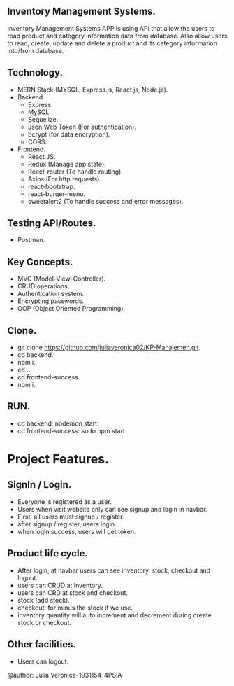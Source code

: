 ## Inventory Management Systems.
Inventory Management Systems APP is using API that allow the users to read product and category information data from database. Also allow users to read, create, update and delete a product and its category information into/from database.

## Technology.
* MERN Stack (MYSQL, Express.js, React.js, Node.js).
* Backend
  - Express.
  - MySQL.
  - Sequelize.
  - Json Web Token (For authentication).
  - bcrypt (for data encryption).
  - CORS.
* Frontend.
  - React JS.
  - Redux (Manage app state).
  - React-router (To handle routing).
  - Axios (For http requests).
  - react-bootstrap.
  - react-burger-menu.
  - sweetalert2 (To handle success and error messages).

## Testing API/Routes.
* Postman.

## Key Concepts.
* MVC (Model-View-Controller).
* CRUD operations.
* Authentication system.
* Encrypting passwords.
* OOP (Object Oriented Programming).

## Clone.
* git clone https://github.com/juliaveronica02/KP-Manajemen.git.
* cd backend.
* npm i.
* cd ..
* cd frontend-success.
* npm i.

## RUN.
* cd backend: nodemon start.
* cd frontend-success: sudo npm start.

# Project Features.
## SignIn / Login.
* Everyone is registered as a user.
* Users when visit website only can see signup and login in navbar.
* First, all users must signup / register.
* after signup / register, users login.
* when login success, users will get token.

## Product life cycle.
* After login, at navbar users can see inventory, stock, checkout and logout.
* users can CRUD at Inventory.
* users can CRD at stock and checkout.
* stock (add stock).
* checkout: for minus the stock if we use.
* inventory quantity will auto increment and decrement during create stock or checkout.

## Other facilities.
* Users can logout.


@author: Julia Veronica-1931154-4PSIA